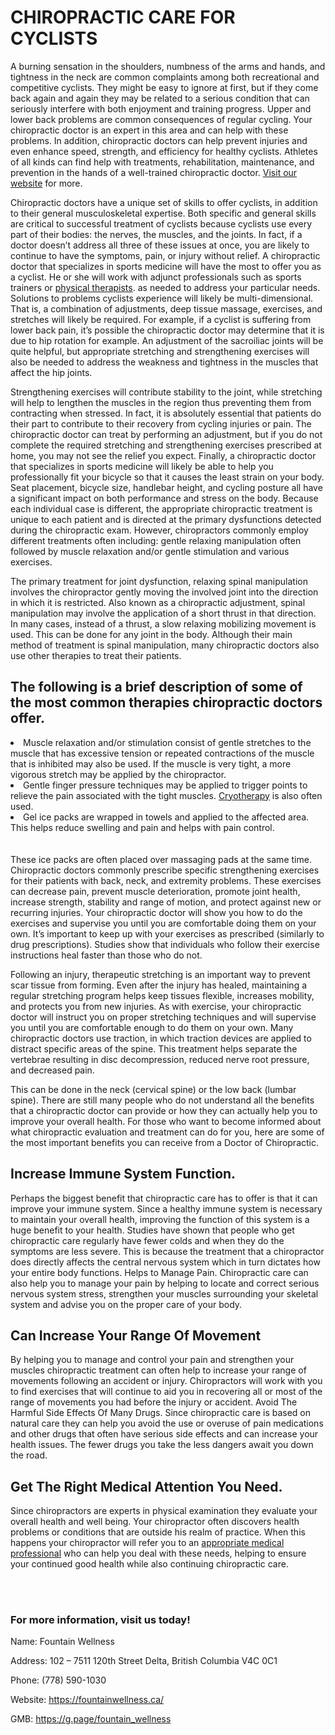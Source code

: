 <h1>CHIROPRACTIC CARE FOR CYCLISTS</h1>

A burning sensation in the shoulders, numbness of the arms and hands, and tightness in the neck are common complaints among both recreational and competitive cyclists. They might be easy to ignore at first, but if they come back again and again they may be related to a serious condition that can seriously interfere with both enjoyment and training progress. Upper and lower back problems are common consequences of regular cycling. Your chiropractic doctor is an expert in this area and can help with these problems. In addition, chiropractic doctors can help prevent injuries and even enhance speed, strength, and efficiency for healthy cyclists. Athletes of all kinds can find help with treatments, rehabilitation, maintenance, and prevention in the hands of a well-trained chiropractic doctor. <a href="https://fountainwellness.ca/chiropractor/">Visit our website</a> for more.

Chiropractic doctors have a unique set of skills to offer cyclists, in addition to their general musculoskeletal expertise. Both specific and general skills are critical to successful treatment of cyclists because cyclists use every part of their bodies: the nerves, the muscles, and the joints. In fact, if a doctor doesn’t address all three of these issues at once, you are likely to continue to have the symptoms, pain, or injury without relief. A chiropractic doctor that specializes in sports medicine will have the most to offer you as a cyclist. He or she will work with adjunct professionals such as sports trainers or <a href="https://fountainwellness.ca/">physical therapists</a>. as needed to address your particular needs. Solutions to problems cyclists experience will likely be multi-dimensional. That is, a combination of adjustments, deep tissue massage, exercises, and stretches will likely be required. For example, if a cyclist is suffering from lower back pain, it’s possible the chiropractic doctor may determine that it is due to hip rotation for example. An adjustment of the sacroiliac joints will be quite helpful, but appropriate stretching and strengthening exercises will also be needed to address the weakness and tightness in the muscles that affect the hip joints.  

Strengthening exercises will contribute stability to the joint, while stretching will help to lengthen the muscles in the region thus preventing them from contracting when stressed. In fact, it is absolutely essential that patients do their part to contribute to their recovery from cycling injuries or pain. The chiropractic doctor can treat by performing an adjustment, but if you do not complete the required stretching and strengthening exercises prescribed at home, you may not see the relief you expect. Finally, a chiropractic doctor that specializes in sports medicine will likely be able to help you professionally fit your bicycle so that it causes the least strain on your body. Seat placement, bicycle size, handlebar height, and cycling posture all have a significant impact on both performance and stress on the body. Because each individual case is different, the appropriate chiropractic treatment is unique to each patient and is directed at the primary dysfunctions detected during the chiropractic exam. However, chiropractors commonly employ different treatments often including: gentle relaxing manipulation often followed by muscle relaxation and/or gentle stimulation and various exercises. 

The primary treatment for joint dysfunction, relaxing spinal manipulation involves the chiropractor gently moving the involved joint into the direction in which it is restricted. Also known as a chiropractic adjustment, spinal manipulation may involve the application of a short thrust in that direction. In many cases, instead of a thrust, a slow relaxing mobilizing movement is used. This can be done for any joint in the body. Although their main method of treatment is spinal manipulation, many chiropractic doctors also use other therapies to treat their patients.  

<h2>The following is a brief description of some of the most common therapies chiropractic doctors offer.</h2>

<li>Muscle relaxation and/or stimulation consist of gentle stretches to the muscle that has excessive tension or repeated contractions of the muscle that is inhibited may also be used. If the muscle is very tight, a more vigorous stretch may be applied by the chiropractor.</li>
<li>Gentle finger pressure techniques may be applied to trigger points to relieve the pain associated with the tight muscles. <a href="https://en.wikipedia.org/wiki/Cryotherapy">Cryotherapy</a> is also often used.</li>
<li>Gel ice packs are wrapped in towels and applied to the affected area. This helps reduce swelling and pain and helps with pain control.</li>
<br></br>
These ice packs are often placed over massaging pads at the same time. Chiropractic doctors commonly prescribe specific strengthening exercises for their patients with back, neck, and extremity problems. These exercises can decrease pain, prevent muscle deterioration, promote joint health, increase strength, stability and range of motion, and protect against new or recurring injuries. Your chiropractic doctor will show you how to do the exercises and supervise you until you are comfortable doing them on your own. It’s important to keep up with your exercises as prescribed (similarly to drug prescriptions). Studies show that individuals who follow their exercise instructions heal faster than those who do not.  

Following an injury, therapeutic stretching is an important way to prevent scar tissue from forming. Even after the injury has healed, maintaining a regular stretching program helps keep tissues flexible, increases mobility, and protects you from new injuries. As with exercise, your chiropractic doctor will instruct you on proper stretching techniques and will supervise you until you are comfortable enough to do them on your own. Many chiropractic doctors use traction, in which traction devices are applied to distract specific areas of the spine. This treatment helps separate the vertebrae resulting in disc decompression, reduced nerve root pressure, and decreased pain.  

This can be done in the neck (cervical spine) or the low back (lumbar spine). There are still many people who do not understand all the benefits that a chiropractic doctor can provide or how they can actually help you to improve your overall health. For those who want to become informed about what chiropractic evaluation and treatment can do for you, here are some of the most important benefits you can receive from a Doctor of Chiropractic. 

<h2>Increase Immune System Function.</h2>

Perhaps the biggest benefit that chiropractic care has to offer is that it can improve your immune system. Since a healthy immune system is necessary to maintain your overall health, improving the function of this system is a huge benefit to your health. Studies have shown that people who get chiropractic care regularly have fewer colds and when they do the symptoms are less severe. This is because the treatment that a chiropractor does directly affects the central nervous system which in turn dictates how your entire body functions. Helps to Manage Pain. Chiropractic care can also help you to manage your pain by helping to locate and correct serious nervous system stress, strengthen your muscles surrounding your skeletal system and advise you on the proper care of your body.

<h2>Can Increase Your Range Of Movement</h2>

By helping you to manage and control your pain and strengthen your muscles chiropractic treatment can often help to increase your range of movements following an accident or injury. Chiropractors will work with you to find exercises that will continue to aid you in recovering all or most of the range of movements you had before the injury or accident. Avoid The Harmful Side Effects Of Many Drugs. Since chiropractic care is based on natural care they can help you avoid the use or overuse of pain medications and other drugs that often have serious side effects and can increase your health issues. The fewer drugs you take the less dangers await you down the road.

<h2>Get The Right Medical Attention You Need.</h2>

Since chiropractors are experts in physical examination they evaluate your overall health and well being. Your chiropractor often discovers health problems or conditions that are outside his realm of practice. When this happens your chiropractor will refer you to an <a href="https://g.page/fountain_wellness"> appropriate medical professional</a> who can help you deal with these needs, helping to ensure your continued good health while also continuing chiropractic care. 

<br></br>
<h3>For more information, visit us today!</h3>

Name: Fountain Wellness

Address: 102 – 7511 120th Street Delta, British Columbia V4C 0C1

Phone: (778) 590-1030

Website: https://fountainwellness.ca/

GMB: https://g.page/fountain_wellness
